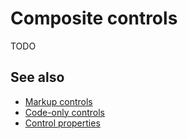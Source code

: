 # Composite controls

TODO

## See also

* [Markup controls](markup-controls)
* [Code-only controls](code-only-controls)
* [Control properties](control-properties)